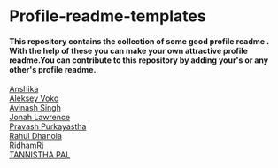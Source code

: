 # Profile-readme-templates

#### This repository contains the collection of some good profile readme . With the help of these you can make your own attractive profile readme.You can contribute to this repository by adding your's or any other's profile readme.

[Anshika](https://github.com/ANSHIKA1806/ANSHIKA1806) <br>
[Aleksey Voko](https://github.com/Aleksey-Voko/Aleksey-Voko)<br>
[Avinash Singh](https://github.com/avinash201199/avinash201199) <br>
[Jonah Lawrence](https://github.com/DenverCoder1/DenverCoder1)<br>
[Pravash Purkayastha](https://github.com/darecoder-git/darecoder-git) <br>
[Rahul Dhanola](https://github.com/DHANOLA/DHANOLA)<br>
[RidhamRj](https://github.com/RidhamRj/RidhamRj)<br>
[TANNISTHA PAL](https://github.com/paltannistha/paltannistha)<br>
